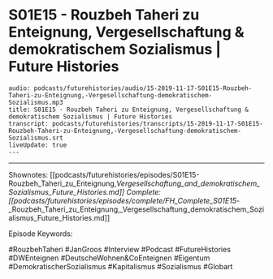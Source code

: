 # S01E15 - Rouzbeh Taheri zu Enteignung, Vergesellschaftung & demokratischem Sozialismus | Future Histories

```audio-note
audio: podcasts/futurehistories/audio/15-2019-11-17-S01E15-Rouzbeh-Taheri-zu-Enteignung,-Vergesellschaftung-demokratischem-Sozialismus.mp3
title: S01E15 - Rouzbeh Taheri zu Enteignung, Vergesellschaftung & demokratischem Sozialismus | Future Histories
transcript: podcasts/futurehistories/transcripts/15-2019-11-17-S01E15-Rouzbeh-Taheri-zu-Enteignung,-Vergesellschaftung-demokratischem-Sozialismus.srt
liveUpdate: true
---

```
---

Shownotes: [[podcasts/futurehistories/episodes/S01E15-Rouzbeh_Taheri_zu_Enteignung,_Vergesellschaftung_and_demokratischem_Sozialismus_Future_Histories.md]]
Complete: [[podcasts/futurehistories/episodes/complete/FH_Complete_S01E15_-_Rouzbeh_Taheri_zu_Enteignung,_Vergesellschaftung_demokratischem_Sozialismus_Future_Histories.md]]


Episode Keywords:

#RouzbehTaheri #JanGroos #Interview #Podcast #FutureHistories #DWEnteignen #DeutscheWohnen&CoEnteignen #Eigentum #DemokratischerSozialismus #Kapitalismus #Sozialismus #Globart
